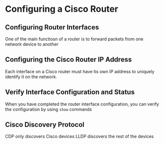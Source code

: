 # Configuring a Cisco Router

## Configuring Router Interfaces
One of the main functiosn of a router is to forward packets from one network device to another

## Configuring the Cisco Router IP Address
Each interface on a Cisco router must have tis own IP address to uniquely identify it on the network. 

## Verify Interface Configuration and Status
When you have completed the router interface configuration, you can verify the configuration by using `show` commands

## Cisco Discovery Protocol
CDP only discovers Cisco devices
LLDP discovers the rest of the devices


